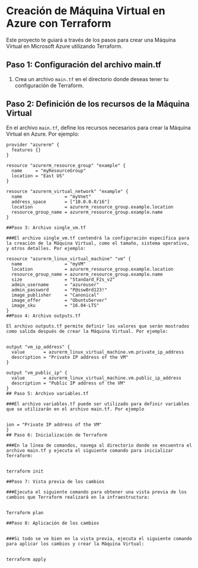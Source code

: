 # Creación de Máquina Virtual en Azure con Terraform

Este proyecto te guiará a través de los pasos para crear una Máquina Virtual en Microsoft Azure utilizando Terraform.

## Paso 1: Configuración del archivo main.tf

1. Crea un archivo `main.tf` en el directorio donde deseas tener tu configuración de Terraform.

## Paso 2: Definición de los recursos de la Máquina Virtual

En el archivo `main.tf`, define los recursos necesarios para crear la Máquina Virtual en Azure. Por ejemplo:

```hcl
provider "azurerm" {
  features {}
}

resource "azurerm_resource_group" "example" {
  name     = "myResourceGroup"
  location = "East US"
}

resource "azurerm_virtual_network" "example" {
  name                = "myVnet"
  address_space       = ["10.0.0.0/16"]
  location            = azurerm_resource_group.example.location
  resource_group_name = azurerm_resource_group.example.name
}

##Paso 3: Archivo single_vm.tf

###El archivo single_vm.tf contendrá la configuración específica para la creación de la Máquina Virtual, como el tamaño, sistema operativo, y otros detalles. Por ejemplo:

resource "azurerm_linux_virtual_machine" "vm" {
  name                = "myVM"
  location            = azurerm_resource_group.example.location
  resource_group_name = azurerm_resource_group.example.name
  size                = "Standard_F2s_v2"
  admin_username      = "azureuser"
  admin_password      = "P@ssw0rd123!"
  image_publisher     = "Canonical"
  image_offer         = "UbuntuServer"
  image_sku           = "16.04-LTS"
}
##Paso 4: Archivo outputs.tf

El archivo outputs.tf permite definir los valores que serán mostrados como salida después de crear la Máquina Virtual. Por ejemplo:


output "vm_ip_address" {
  value       = azurerm_linux_virtual_machine.vm.private_ip_address
  description = "Private IP address of the VM"
}

output "vm_public_ip" {
  value       = azurerm_linux_virtual_machine.vm.public_ip_address
  description = "Public IP address of the VM"
}
## Paso 5: Archivo variables.tf

###El archivo variables.tf puede ser utilizado para definir variables que se utilizarán en el archivo main.tf. Por ejemplo


ion = "Private IP address of the VM"
}
## Paso 6: Inicialización de Terraform

###En la línea de comandos, navega al directorio donde se encuentra el archivo main.tf y ejecuta el siguiente comando para inicializar Terraform:


terraform init

##Paso 7: Vista previa de los cambios

###Ejecuta el siguiente comando para obtener una vista previa de los cambios que Terraform realizará en la infraestructura:


Terraform plan

##Paso 8: Aplicación de los cambios


###Si todo se ve bien en la vista previa, ejecuta el siguiente comando para aplicar los cambios y crear la Máquina Virtual:


terraform apply
